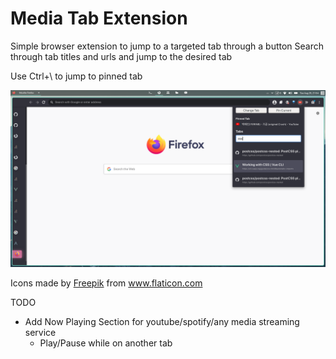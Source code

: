 # Media Tab Extension

Simple browser extension to jump to a targeted tab through a button
Search through tab titles and urls and jump to the desired tab

Use Ctrl+\ to jump to pinned tab

![Screenshot](https://github.com/leo-dh/media-tab-plugin/blob/master/screenshot/2020-08-25-215411_1920x1080_scrot.png)

Icons made by <a href="https://www.flaticon.com/authors/freepik" title="Freepik">Freepik</a> from <a href="https://www.flaticon.com/" title="Flaticon"> www.flaticon.com</a>

TODO

- Add Now Playing Section for youtube/spotify/any media streaming service
  - Play/Pause while on another tab
